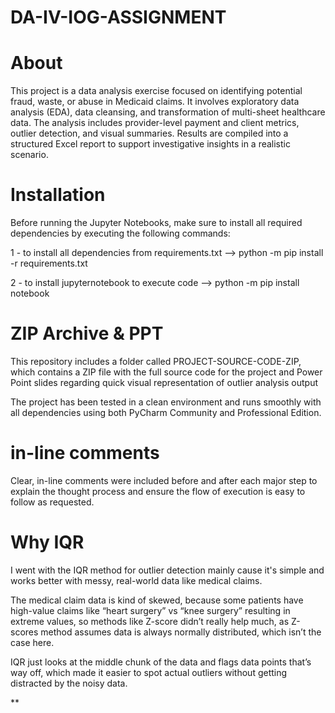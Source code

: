 # DA-IV-IOG-ASSIGNMENT
# About

This project is a data analysis exercise focused on identifying potential fraud, waste, or abuse in Medicaid claims. It involves exploratory data analysis (EDA), data cleansing, and transformation of multi-sheet healthcare data. The analysis includes provider-level payment and client metrics, outlier detection, and visual summaries. Results are compiled into a structured Excel report to support investigative insights in a realistic scenario. 

# Installation

Before running the Jupyter Notebooks, make sure to install all required dependencies by executing the following commands: 

1 - to install all dependencies from requirements.txt --> 
python -m pip install -r requirements.txt

2 - to install jupyternotebook to execute code  -->
python -m pip install notebook

# ZIP Archive & PPT
This repository includes a folder called PROJECT-SOURCE-CODE-ZIP, which contains a ZIP file with the full source code for the project and Power Point slides regarding quick visual representation of outlier analysis output

The project has been tested in a clean environment and runs smoothly with all dependencies using both PyCharm Community and Professional Edition.

# in-line comments

Clear, in-line comments were included before and after each major step to explain the thought process and ensure the flow of execution is easy to follow as requested.

#  Why IQR

I went with the IQR method for outlier detection mainly cause it's simple and works better with messy, real-world data like medical claims. 

The medical claim data is kind of skewed, because some patients have high-value claims like “heart surgery” vs “knee surgery” resulting in extreme values, so methods like Z-score didn’t really help much, as Z-scores method assumes data is always normally distributed, which isn’t the case here. 

IQR just looks at the middle chunk of the data and flags data points that’s way off, which made it easier to spot actual outliers without getting distracted by the noisy data.

**
